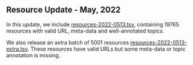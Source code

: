 ## Resource Update - May, 2022

In this update, we include [resources-2022-0513.tsv](https://github.com/Yale-LILY/TutorialBank/blob/master/data/resources-2022-0513.tsv), containing 19765 resources with valid URL, meta-data and well-annotated topics.

We also release an axtra batch of 5001 resources [resources-2022-0513-extra.tsv](https://github.com/Yale-LILY/TutorialBank/blob/master/data/resources-2022-0513-extra.tsv). These resources have valid URLs but some meta-data or topic annotation is missing. 
